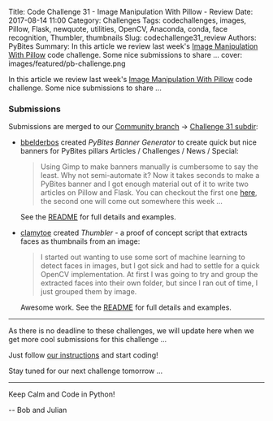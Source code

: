 Title: Code Challenge 31 - Image Manipulation With Pillow - Review
Date: 2017-08-14 11:00
Category: Challenges
Tags: codechallenges, images, Pillow, Flask, newquote, utilities, OpenCV, Anaconda, conda, face recognition, Thumbler, thumbnails
Slug: codechallenge31_review
Authors: PyBites
Summary: In this article we review last week's [Image Manipulation With Pillow](http://pybit.es/codechallenge31.html) code challenge. Some nice submissions to share ...
cover: images/featured/pb-challenge.png

In this article we review last week's [Image Manipulation With Pillow](http://pybit.es/codechallenge31.html) code challenge. Some nice submissions to share ...

### Submissions

Submissions are merged to our [Community branch](https://github.com/pybites/challenges/tree/community) -> [Challenge 31 subdir](https://github.com/pybites/challenges/tree/community/31):

* [bbelderbos](https://github.com/bbelderbos) created *PyBites Banner Generator* to create quick but nice banners for PyBites pillars Articles / Challenges / News / Special:
	
	> Using Gimp to make banners manually is cumbersome to say the least. Why not semi-automate it? Now it takes seconds to make a PyBites banner and I got enough material out of it to write two articles on Pillow and Flask. You can checkout the first one [here](https://pybit.es/pillow-banner-image.html), the second one will come out somewhere this week ...
	
	See the [README](https://github.com/pybites/challenges/blob/community/31/bbelderbos/README.md) for full details and examples.

* [clamytoe](https://github.com/clamytoe) created *Thumbler* - a proof of concept script that extracts faces as thumbnails from an image:

	> I started out wanting to use some sort of machine learning to detect faces in images, but I got sick and had to settle for a quick OpenCV implementation. At first I was going to try and group the extracted faces into their own folder, but since I ran out of time, I just grouped them by image.

	Awesome work. See the [README](https://github.com/pybites/challenges/blob/community/31/clamytoe/README.md) for full details and examples.

---

As there is no deadline to these challenges, we will update here when we get more cool submissions for this challenge ... 

Just follow [our instructions](https://github.com/pybites/challenges/blob/master/INSTALL.md) and start coding!

Stay tuned for our next challenge tomorrow ...

---

Keep Calm and Code in Python!

-- Bob and Julian
